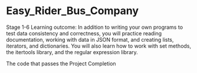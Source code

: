 # Easy_Rider_Bus_Company
Stage 1-6
Learning outcome:
In addition to writing your own programs to test data consistency and correctness, you will practice reading documentation, working with data in JSON format, and creating lists, iterators, and dictionaries. You will also learn how to work with set methods, the itertools library, and the regular expression library.

The code that passes the Project Completion

